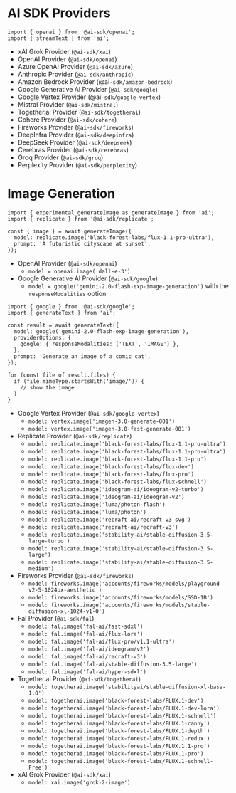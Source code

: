 # AI SDK Providers

```
import { openai } from '@ai-sdk/openai';
import { streamText } from 'ai';
```

- xAI Grok Provider (`@ai-sdk/xai`)
- OpenAI Provider (`@ai-sdk/openai`)
- Azure OpenAI Provider (`@ai-sdk/azure`)
- Anthropic Provider (`@ai-sdk/anthropic`)
- Amazon Bedrock Provider (@ai`-sdk/amazon-bedrock`)
- Google Generative AI Provider (`@ai-sdk/google`)
- Google Vertex Provider (@ai`-sdk/google-vertex`)
- Mistral Provider (`@ai-sdk/mistral`)
- Together.ai Provider (`@ai-sdk/togetherai`)
- Cohere Provider (`@ai-sdk/cohere`)
- Fireworks Provider (`@ai-sdk/fireworks`)
- DeepInfra Provider (`@ai-sdk/deepinfra`)
- DeepSeek Provider (`@ai-sdk/deepseek`)
- Cerebras Provider (`@ai-sdk/cerebras`)
- Groq Provider (`@ai-sdk/groq`)
- Perplexity Provider (`@ai-sdk/perplexity`)

# Image Generation

```
import { experimental_generateImage as generateImage } from 'ai';
import { replicate } from '@ai-sdk/replicate';

const { image } = await generateImage({
  model: replicate.image('black-forest-labs/flux-1.1-pro-ultra'),
  prompt: 'A futuristic cityscape at sunset',
});
```

- OpenAI Provider (`@ai-sdk/openai`)
  - `model = openai.image('dall-e-3')`
- Google Generative AI Provider (`@ai-sdk/google`)
  - `model = google('gemini-2.0-flash-exp-image-generation')` with the `responseModalities` option:
```
import { google } from '@ai-sdk/google';
import { generateText } from 'ai';

const result = await generateText({
  model: google('gemini-2.0-flash-exp-image-generation'),
  providerOptions: {
    google: { responseModalities: ['TEXT', 'IMAGE'] },
  },
  prompt: 'Generate an image of a comic cat',
});

for (const file of result.files) {
  if (file.mimeType.startsWith('image/')) {
    // show the image
  }
}
```
- Google Vertex Provider (`@ai-sdk/google-vertex`)
  - `model: vertex.image('imagen-3.0-generate-001')`
  - `model: vertex.image('imagen-3.0-fast-generate-001')`
- Replicate Provider (`@ai-sdk/replicate`)
  - `model: replicate.image('black-forest-labs/flux-1.1-pro-ultra')`
  - `model: replicate.image('black-forest-labs/flux-1.1-pro-ultra')`
  - `model: replicate.image('black-forest-labs/flux-1.1-pro')`
  - `model: replicate.image('black-forest-labs/flux-dev')`
  - `model: replicate.image('black-forest-labs/flux-pro')`
  - `model: replicate.image('black-forest-labs/flux-schnell')`
  - `model: replicate.image('ideogram-ai/ideogram-v2-turbo')`
  - `model: replicate.image('ideogram-ai/ideogram-v2')`
  - `model: replicate.image('luma/photon-flash')`
  - `model: replicate.image('luma/photon')`
  - `model: replicate.image('recraft-ai/recraft-v3-svg')`
  - `model: replicate.image('recraft-ai/recraft-v3')`
  - `model: replicate.image('stability-ai/stable-diffusion-3.5-large-turbo')`
  - `model: replicate.image('stability-ai/stable-diffusion-3.5-large')`
  - `model: replicate.image('stability-ai/stable-diffusion-3.5-medium')`
- Fireworks Provider (`@ai-sdk/fireworks`)
  - `model: fireworks.image('accounts/fireworks/models/playground-v2-5-1024px-aesthetic')`
  - `model: fireworks.image('accounts/fireworks/models/SSD-1B')`
  - `model: fireworks.image('accounts/fireworks/models/stable-diffusion-xl-1024-v1-0')`
- Fal Provider (`@ai-sdk/fal`)
  - `model: fal.image('fal-ai/fast-sdxl')`
  - `model: fal.image('fal-ai/flux-lora')`
  - `model: fal.image('fal-ai/flux-pro/v1.1-ultra')`
  - `model: fal.image('fal-ai/ideogram/v2')`
  - `model: fal.image('fal-ai/recraft-v3')`
  - `model: fal.image('fal-ai/stable-diffusion-3.5-large')`
  - `model: fal.image('fal-ai/hyper-sdxl')`
- Together.ai Provider (`@ai-sdk/togetherai`)
  - `model: togetherai.image('stabilityai/stable-diffusion-xl-base-1.0')`
  - `model: togetherai.image('black-forest-labs/FLUX.1-dev')`
  - `model: togetherai.image('black-forest-labs/FLUX.1-dev-lora')`
  - `model: togetherai.image('black-forest-labs/FLUX.1-schnell')`
  - `model: togetherai.image('black-forest-labs/FLUX.1-canny')`
  - `model: togetherai.image('black-forest-labs/FLUX.1-depth')`
  - `model: togetherai.image('black-forest-labs/FLUX.1-redux')`
  - `model: togetherai.image('black-forest-labs/FLUX.1.1-pro')`
  - `model: togetherai.image('black-forest-labs/FLUX.1-pro')`
  - `model: togetherai.image('black-forest-labs/FLUX.1-schnell-Free')`
- xAI Grok Provider (`@ai-sdk/xai`)
  - `model: xai.image('grok-2-image')`